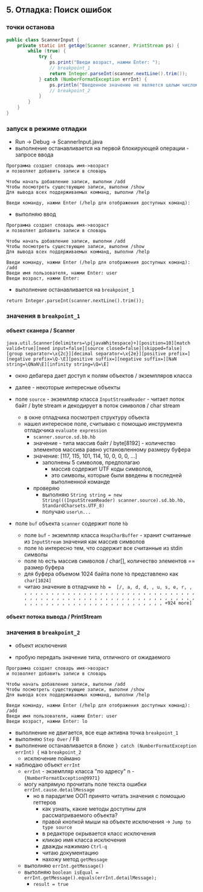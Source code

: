 ## 5. Отладка: Поиск ошибок

### точки останова

```java
public class ScannerInput {
    private static int getAge(Scanner scanner, PrintStream ps) {
        while (true) {
            try {
                ps.print("Введи возраст, нажми Enter: ");
                // breakpoint_1
                return Integer.parseInt(scanner.nextLine().trim());
            } catch (NumberFormatException errInt) {
                ps.println("Введенное значение не является целым числом");
                // breakpoint_2
            }
        }
    }
}
```

### запуск в режиме отладки
- Run -> Debug -> ScannerInput.java
- выполнение останавливается на первой блокирующей операции - запросе ввода

```text
Программа создает словарь имя->возраст
и позволяет добавить записи в словарь

Чтобы начать добавление записи, выполни /add
Чтобы посмотреть существующие записи, выполни /show
Для вывода всех поддерживаемых комманд, выполни /help

Введи команду, нажми Enter (/help для отображения доступных команд): 
```

- выполняю ввод

```text
Программа создает словарь имя->возраст
и позволяет добавить записи в словарь

Чтобы начать добавление записи, выполни /add
Чтобы посмотреть существующие записи, выполни /show
Для вывода всех поддерживаемых комманд, выполни /help

Введи команду, нажми Enter (/help для отображения доступных команд): /add
Введи имя пользователя, нажми Enter: user
Введи возраст, нажми Enter: 
```

- выполнение останавливается на `breakpoint_1`

```
return Integer.parseInt(scanner.nextLine().trim());
```

### значения в `breakpoint_1`

#### объект сканера / Scanner
```text
java.util.Scanner[delimiters=\p{javaWhitespace}+][position=10][match valid=true][need input=false][source closed=false][skipped=false][group separator=\x{2c}][decimal separator=\x{2e}][positive prefix=][negative prefix=\Q-\E][positive suffix=][negative suffix=][NaN string=\QNaN\E][infinity string=\Q∞\E]
```

- окно дебагера дает доступ к полям объектов / экземпляров класса
- далее - некоторые интересные объекты

- поле `source` - экземпляр класса `InputStreamReader` - читает поток байт / byte stream и декодирует в поток символов / char stream
  - в окне отладчика посмотрел структуру объекта
  - нашел интересное поле, считываю с помощью инструмента отладкчика `evaluate expression`
    - `scanner.source.sd.bb.hb`
    - значение - типа массив байт / byte[8192] - количество элементов массива равно установленному размеру буфера
    - значение: [117, 115, 101, 114, 10, 0, 0, 0, ...]
      - заполнены 5 символов, предполагаю 
        - массив содержит UTF коды символов, 
        - это символы, которые были введены в последней выполненной команде
    - проверяю
      - выполняю `String string = new String(((InputStreamReader) scanner.source).sd.bb.hb, StandardCharsets.UTF_8)`
      - получаю `user\n     ...`

- поле `buf` объекта `scanner` содержит поле `hb`
  - поле `buf` - экземпляр класса `HeapCharBuffer` - хранит считанные из `InputStream` значения как массив символов
  - поле `hb` интересно тем, что содержит все считанные из stdin символы
  - поле `hb` есть массив символов / char[], количество элементов == размер буфера
  - для буфера объемом 1024 байта поле `hb` представлено как `char[1024]`
  - читаю значение в отладчике
    `hb = 
    [/, a, d, d,
    , u, s, e, r,
    ,  ,  ,  ,  ,  ,  ,  ,  ,  ,  ,  ,  ,  ,  ,  ,  ,  ,  ,  ,  ,  ,  ,  ,  ,  ,  ,  ,  ,  ,  ,  ,  ,  ,  ,  ,  ,  ,  ,  ,  ,  ,  ,  ,  ,  ,  ,  ,  ,  ,  ,  ,  ,  ,  ,  ,  ,  ,  ,  ,  ,  ,  ,  ,  ,  ,  ,  ,  ,  ,  ,  ,  ,  ,  ,  ,  ,  ,  ,  ,  ,  ,  ,  ,  ,  ,  ,  ,  ,  ,  , +924 more]`


#### объект потока вывода / PrintStream

### значения в `breakpoint_2`
- объект исключения

- пробую передать значение типа, отличного от ожидаемого

```text
Программа создает словарь имя->возраст
и позволяет добавить записи в словарь

Чтобы начать добавление записи, выполни /add
Чтобы посмотреть существующие записи, выполни /show
Для вывода всех поддерживаемых комманд, выполни /help

Введи команду, нажми Enter (/help для отображения доступных команд): /add
Введи имя пользователя, нажми Enter: user
Введи возраст, нажми Enter: lo
```

- выполнение не двигается, все еще активна точка `breakpoint_1`
- выполняю `Step Over` / F8
- выполнение останавливается в блоке `} catch (NumberFormatException errInt) {` на `breakpoint_2`
  - исключение поймано
- наблюдаю объект `errInt`
  - `errInt` - экземпляр класса "по адресу" n - `{NumberFormatException@9971}`
  - могу напрямую прочитать поле текста ошибки `errInt.cause.detailMessage`
    - но в парадигме ООП принято читать значения с помощью геттеров
      - как узнать, какие методы доступны для рассматриваемого объекта?
      - правой кнопкой мыши на объекте исключения -> `Jump to type source`
      - в редакторе окрывается класс исключения
      - кликаю имя класса исключения
      - дважды нажимаю `Ctrl-q`
      - читаю документацию
      - нахожу метод `getMessage`
  - выполняю `errInt.getMessage()`
  - выполняю `boolean isEqual = errInt.getMessage().equals(errInt.detailMessage);`
    - `result = true`

